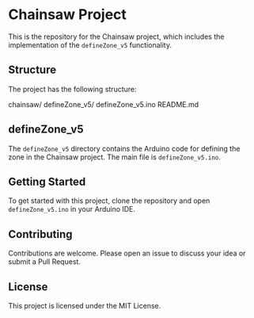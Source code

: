 # Chainsaw Project

This is the repository for the Chainsaw project, which includes the implementation of the `defineZone_v5` functionality.

## Structure

The project has the following structure:

chainsaw/ defineZone_v5/ defineZone_v5.ino README.md

## defineZone_v5

The `defineZone_v5` directory contains the Arduino code for defining the zone in the Chainsaw project. The main file is `defineZone_v5.ino`.

## Getting Started

To get started with this project, clone the repository and open `defineZone_v5.ino` in your Arduino IDE.

## Contributing

Contributions are welcome. Please open an issue to discuss your idea or submit a Pull Request.

## License

This project is licensed under the MIT License.
